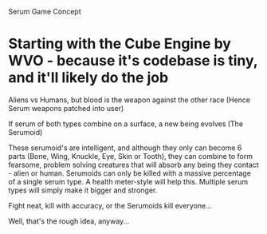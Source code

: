 Serum Game Concept

# Starting with the Cube Engine by WVO - because it's codebase is tiny, and it'll likely do the job

Aliens vs Humans, but blood is the weapon against the other race (Hence Serum weapons patched into user)

If serum of both types combine on a surface, a new being evolves (The Serumoid)

These serumoid's are intelligent, and although they only can become 6 parts (Bone, Wing, Knuckle, Eye, Skin or Tooth), they can
combine to form fearsome, problem solving creatures that will absorb any being they contact - alien or human.
Serumoids can only be killed with a massive percentage of a single serum type. A health meter-style will help this.
Multiple serum types will simply make it bigger and stronger.


Fight neat, kill with accuracy, or the Serumoids kill everyone...

Well, that's the rough idea, anyway...


